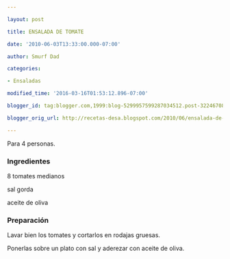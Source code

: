 ```yaml
---

layout: post

title: ENSALADA DE TOMATE

date: '2010-06-03T13:33:00.000-07:00'

author: Smurf Dad

categories:

- Ensaladas

modified_time: '2016-03-16T01:53:12.896-07:00'

blogger_id: tag:blogger.com,1999:blog-5299957599287034512.post-322467080849318591

blogger_orig_url: http://recetas-desa.blogspot.com/2010/06/ensalada-de-tomate.html

---
```


Para 4 personas.

<h3>Ingredientes</h3>

8 tomates medianos

sal gorda

aceite de oliva

<h3>Preparación</h3>

Lavar bien los tomates y cortarlos en rodajas gruesas.

Ponerlas sobre un plato con sal y aderezar con aceite de oliva.